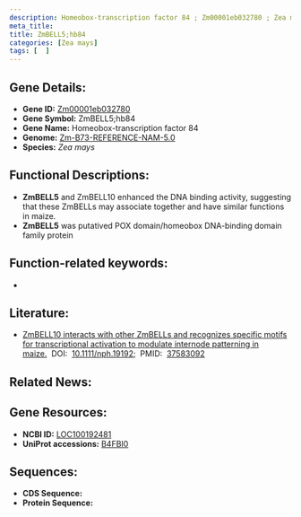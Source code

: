 ```yaml
---
description: Homeobox-transcription factor 84 ; Zm00001eb032780 ; Zea mays
meta_title:
title: ZmBELL5;hb84
categories: [Zea mays]
tags: [  ]
---
```


## Gene Details:
- **Gene ID:**	[Zm00001eb032780](https://www.maizegdb.org/gene_center/gene/Zm00001eb032780)
- **Gene Symbol:** ZmBELL5;hb84
- **Gene Name:** Homeobox-transcription factor 84
- **Genome:** [Zm-B73-REFERENCE-NAM-5.0](https://www.maizegdb.org/genome/assembly/Zm-B73-REFERENCE-NAM-5.0)
- **Species:** *Zea mays*

## Functional Descriptions:
   - **ZmBELL5** and ZmBELL10 enhanced the DNA binding activity, suggesting that these ZmBELLs may associate together and have similar functions in maize.
   - **ZmBELL5** was putatived POX domain/homeobox DNA-binding domain family protein

## Function-related keywords:
- [](/tags//)

## Literature:
   - [ZmBELL10 interacts with other ZmBELLs and recognizes specific motifs for transcriptional activation to modulate internode patterning in maize.]( https://nph.onlinelibrary.wiley.com/doi/full/10.1111/nph.19192)&nbsp;&nbsp;DOI:&nbsp;&nbsp;[10.1111/nph.19192](https://nph.onlinelibrary.wiley.com/doi/full/10.1111/nph.19192);&nbsp;&nbsp;PMID:&nbsp;&nbsp;[37583092](https://pubmed.ncbi.nlm.nih.gov/37583092/)

## Related News:

## Gene Resources:
- **NCBI ID:**  [LOC100192481](https://www.ncbi.nlm.nih.gov/gene/?term=LOC100192481)
- **UniProt accessions:** [B4FBI0](https://www.uniprot.org/uniprotkb/B4FBI0/entry)



## Sequences:
- **CDS Sequence:**
- **Protein Sequence:**
